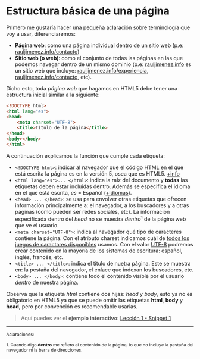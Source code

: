 # Estructura básica de una página

Primero me gustaría hacer una pequeña aclaración sobre terminología que voy a usar, diferenciaremos:
- **Página web**: como una página individual dentro de un sitio web (p.e: [rauljimenez.info/contacto]( view-source:http://rauljimenez.info/contacto))
- **Sitio web (o web)**: como el conjunto de todas las páginas en las que podemos navegar dentro de un mismo dominio (p.e: [rauljimenez.info](http://rauljimenez.info) es un sitio web que incluye: [rauljimenez.info/experiencia](http://rauljimenez.info/experiencia/), [rauljimenez.info/contacto](http://rauljimenez.info/contacto), etc).

Dicho esto, toda *página web* que hagamos en HTML5 debe tener una estructura inicial similar a la siguiente:

```html
<!DOCTYPE html>
<html lang="es">
<head>
	<meta charset="UTF-8">
	<title>Título de la página</title>
</head>
<body></body>
</html>
```

A continuación explicamos la función que cumple cada etiqueta:

* ```<!DOCTYPE html>```: indicar al navegador que el código HTML en el que está escrita la página es en la versión 5, osea que es HTML5. [+info](http://www.w3.org/TR/2011/WD-html5-20110525/syntax.html#the-doctype)
* ```<html lang="es">... </html>```: indica la raíz del documento y **todas** las etiquetas deben estar incluidas dentro. Además se especifica el idioma en el que está escrita, *es* = Español ([+idiomas](http://www.iana.org/assignments/language-subtag-registry/language-subtag-registry)).
* ```<head> ... </head>```: se usa para envolver otras etiquetas que ofrecen información principalmente a: el navegador, a los buscadores y a otras páginas (como pueden ser redes sociales, etc). La información especificada dentro del *head* no se muestra *dentro*<sup>1</sup> de la página web que ve el usuario.
* ```<meta charset="UTF-8">```: indica al navegador qué tipo de caracteres contiene la página. Con el atributo charset indicamos cuál de [todos los juegos de caractares disponibles](http://www.iana.org/assignments/character-sets/character-sets.xhtml) usamos. Con el valor [UTF-8](http://tools.ietf.org/html/rfc3629) podremos crear contenido en la mayoría de los sistemas de escritura: español, inglés, francés, etc.
* ```<title> ... </title>```: indica el título de nuetra página. Este se muestra en: la pestaña del navegador, el enlace que indexan los buscadores, etc.
* ```<body> ... </body>```: contiene todo el contenido visible por el usuario *dentro* de nuestra página.
 
Observa que la etiqueta *html* contiene dos hijas: *head* y *body*, esto ya no es obligatorio en HTML5 ya que se puede omitir las etiquetas **html**, **body** y **head**, pero por convención es recomendable usarlas.

> Aquí puedes ver el **ejemplo interactivo**: [Lección 1 - Snippet 1](/snippets/html/?lesson=1&snippet=1)


<hr>

<small>Aclaraciones:</small><br>

<small>1. Cuando digo **dentro** me refiero al contenido de la página, lo que no incluye la pestaña del navegador ni la barra de direcciones.</small><br>